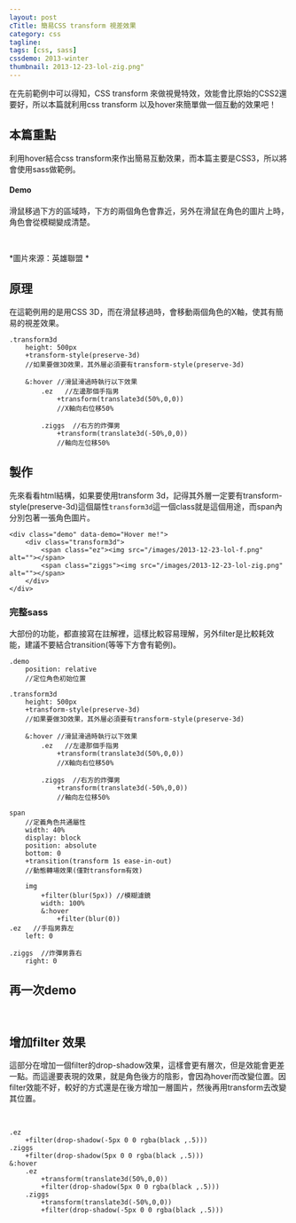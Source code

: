 ```yaml
---
layout: post
cTitle: 簡易CSS transform 視差效果
category: css
tagline: 
tags: [css, sass]
cssdemo: 2013-winter
thumbnail: 2013-12-23-lol-zig.png"
---
```


在先前範例中可以得知，CSS transform 來做視覺特效，效能會比原始的CSS2還要好，所以本篇就利用css transform 以及hover來簡單做一個互動的效果吧！

<!-- more -->
## 本篇重點
利用hover結合css transform來作出簡易互動效果，而本篇主要是CSS3，所以將會使用sass做範例。

#### Demo
滑鼠移過下方的區域時，下方的兩個角色會靠近，另外在滑鼠在角色的圖片上時，角色會從模糊變成清楚。

<div class="demo d1223" data-demo="Hover me!">
	<div class="transform3d">
		<span class="ez"><img src="/images/2013-12-23-lol-f.png" alt=""></span>
		<span class="ziggs"><img src="/images/2013-12-23-lol-zig.png" alt=""></span>
	</div>
</div>

*圖片來源：英雄聯盟 *


## 原理
在這範例用的是用CSS 3D，而在滑鼠移過時，會移動兩個角色的X軸，使其有簡易的視差效果。

    .transform3d
        height: 500px
        +transform-style(preserve-3d)
        //如果要做3D效果，其外層必須要有transform-style(preserve-3d)

        &:hover //滑鼠滑過時執行以下效果
            .ez   //左邊那個手指男
                +transform(translate3d(50%,0,0))
                //X軸向右位移50%

            .ziggs  //右方的炸彈男
                +transform(translate3d(-50%,0,0))
                //軸向左位移50%

## 製作
先來看看html結構，如果要使用transform 3d，記得其外層一定要有transform-style(preserve-3d)這個屬性`transform3d`這一個class就是這個用途，而span內分別包著一張角色圖片。

    <div class="demo" data-demo="Hover me!">
        <div class="transform3d">
            <span class="ez"><img src="/images/2013-12-23-lol-f.png" alt=""></span>
            <span class="ziggs"><img src="/images/2013-12-23-lol-zig.png" alt=""></span>
        </div>
    </div>


### 完整sass
大部份的功能，都直接寫在註解裡，這樣比較容易理解，另外filter是比較耗效能，建議不要結合transition(等等下方會有範例)。

    .demo
        position: relative  
        //定位角色初始位置

    .transform3d
        height: 500px
        +transform-style(preserve-3d)
        //如果要做3D效果，其外層必須要有transform-style(preserve-3d)

        &:hover //滑鼠滑過時執行以下效果
            .ez   //左邊那個手指男
                +transform(translate3d(50%,0,0))
                //X軸向右位移50%

            .ziggs  //右方的炸彈男
                +transform(translate3d(-50%,0,0))
                //軸向左位移50%

    span
        //定義角色共通屬性
        width: 40%
        display: block
        position: absolute
        bottom: 0
        +transition(transform 1s ease-in-out)  
        //動態轉場效果(僅對transform有效)

        img
            +filter(blur(5px)) //模糊濾鏡
            width: 100%
            &:hover
                +filter(blur(0))
    .ez   //手指男靠左
        left: 0 
        
    .ziggs  //炸彈男靠右
        right: 0

## 再一次demo
<div class="demo d1223" data-demo="Hover me!">
    <div class="transform3d">
        <span class="ez"><img src="/images/2013-12-23-lol-f.png" alt=""></span>
        <span class="ziggs"><img src="/images/2013-12-23-lol-zig.png" alt=""></span>
    </div>
</div>


## 增加filter 效果
這部分在增加一個filter的drop-shadow效果，這樣會更有層次，但是效能會更差一點。而這邊要表現的效果，就是角色後方的陰影，會因為hover而改變位置。因filter效能不好，較好的方式還是在後方增加一層圖片，然後再用transform去改變其位置。

<div class="demo d1223" data-demo="Hover me!">
    <div class="transform3d2">
        <span class="ez"><img src="/images/2013-12-23-lol-f.png" alt=""></span>
        <span class="ziggs"><img src="/images/2013-12-23-lol-zig.png" alt=""></span>
    </div>
</div>

    .ez
        +filter(drop-shadow(-5px 0 0 rgba(black ,.5)))
    .ziggs
        +filter(drop-shadow(5px 0 0 rgba(black ,.5)))
    &:hover
        .ez 
            +transform(translate3d(50%,0,0))
            +filter(drop-shadow(5px 0 0 rgba(black ,.5)))
        .ziggs
            +transform(translate3d(-50%,0,0))
            +filter(drop-shadow(-5px 0 0 rgba(black ,.5)))




